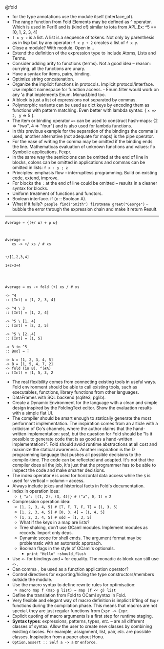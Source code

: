 
@fold

- for the type annotations use the module itself (interface_of).
- The range function from Fold Elements may be defined as ^ operator. Which is used in Perl6 and is (kind of) similar to iota from APL.Ex: ^5 == [0, 1, 2, 3, 4]
- `f x y z` is a list. A list is a sequence of tokens. Not only by parenthesis as in lisp but by any operator: `f x y + 2` creates a list of `f x y`.
- Close a module? With module. Open in...
- Extend the definition of the expression type to include Atoms, Lists and Terms.
- Consider adding arity to functions (terms). Not a good idea – reason: currying, all the functions are unary.
- Have a syntax for items, pairs, binding.
- Optimize string concatenation.
- Organize the implicit functions in protocols. Implicit protocol/interface.
Use implicit namespace for function access. - Enum.filter would work on any 'a that implements Enum. Monad.bind too.
- A block is just a list of expressions not separated by commas.
- Polymorphic variants can be used as dict keys by encoding them as functions with pattern matching. Even better with lambda syntax: { `x => 2, `y => 5 }.
- The item or binding operator `=>` can be used to construct hash-maps: {2 => "two", 4 => "four"} and is also used for lambda functions.
- In this previous example for the separation of the bindings the comma is used, another alternative (not adequate for maps) is the pipe operator.
- For the ease of writing the comma may be omitted if the binding ends the line.
Mathematicas evaluation of unknown functions and values: f x. Symbolic applications. Fexpr.
- In the same way the semicolons can be omitted at the end of line in blocks, colons can be omitted in applications and commas can be omitted in lists: `f x : y ; z`
- Principles: emphasis flow – interruptless programming. Build on existing code, extend, improve.
- For blocks the `:` at the end of line could be omitted – results in a cleaner syntax for blocks.
- Uniform treatment of functions and functors.
- Boolean interface. if (x :: Boolean A).
- What if it fails?: `people find("Smith") firstName greet("George")` – bubble the error through the expression chain and make it return Result.

---

    Average ← {(+/ ω) ÷ ρ ω}



    Average =
       xs -> +/ xs / # xs


    +/[1,2,3,4]

    1+2+3+4




    Average = xs -> fold (+) xs / # xs

    -> ^4
    :: [Int] = [1, 2, 3, 4]

    -> ^4 \ 3
    :: [Int] = [1, 2, 4]

    -> ^5 \ [1, 4]
    :: [Int] = [2, 3, 5]

    -> ^5 \ [2..4]
    :: [Int] = [1, 5]

    -> 3 in ^5
    :: Bool = T

    -> A = [1, 2, 3, 4, 5]
    -> B = [1, 5, 4, 7, 2]
    -> fold (in B), ^(#A)
    :: [Int] = [1, 5, 3, 2

- The real flexibility comes from connecting existing tools in useful ways.
  Fold environment should be able to call existing tools, such as executables,
  functions, library functions from other languages.
- DataFrames with SQL backend (sqlite3, pglib).
- Create a Dynamic Environment for the language with a clean and simple design inspired by the FoldingText editor. Show the evaluation results with a simple flat UI.
- The compiler should be smart enough to statically generate the most performant implementation. The inspiration comes from an article with a criticism of Go's channels, where the author claims that the hand-written implementation: yes!, but the question for Fold should be "Is it possible to generate code that is as good as a hand-written implementation?". Fold should avoid runtime abstractions at all cost and maximize the statical awareness. Another inspiration is the D programming language that pushes all possible decisions to the compile-time. The code can be reflected and adapted. It's not that the compiler does all the job, it's just that the programmer has to be able to inspect the code and make smarter decisions.
- The index operator `#` is used for horizontal data access while the `$` is used for vertical – column – access.
- Always include jokes and historical facts in Fold's documentation.
- Index in operation idea:
  - `{ "a": [(1, 2), (3, 4)]} # ("a", 0, 1) = 2`
- Compression operation idea:
  - `[1, 2, 3, 4, 5] # [T, F, T, F, T] = [1, 3, 5]`
  - `[1, 2, 3, 4, 5] # [0, 3, 4] = [1, 4, 5]`
  - `[1, 2, 3, 4, 5] # odd = [1, 3, 5]`
  - What if the keys in a map are lists?
  - Tree shaking, don’t use OCaml modules. Implement modules as records. Import only deps.
  - Dynamic scope for shell cmds. The argument format may be problematic with an automatic approach.
  - Boolean flags in the style of OCaml's optionals.
    - `print "Hello" ~should_flush`
- Use `<-` for bindings and `=` for equality. The monadic `do` block can still use `<-`.
- Can comma `,` be used as a function application operator?
- Control directives for exporting/hiding the type constructors/members outside the module.
- Use the macro syntax to define rewrite rules for optimisation:
  - `macro map f (map g list) = map (f << g) list`
- Define the translation from Fold to OCaml syntax in Fold.
- Very flexible and elegant way of macro definition is implicit lifting of `Expr` functions during the compilation phase. This means that macros are not special, they are just regular functions from `Expr -> Expr`.
- Explicit quoting of macro arguments is a first step for runtime staging.
- **Syntax types**: expressions, patterns, types, *etc*. – are all different classes of syntax. Allow the user to create new classes by combining existing classes. For example, assignment, list, pair, *etc*. are possible classes. Inspiration from a paper about Honu.
- `Option.assert :: Self a -> a` or `enforce`.
